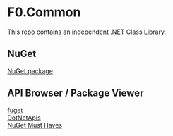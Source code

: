 # F0.Common
This repo contains an independent .NET Class Library.

## NuGet
[NuGet package](https://www.nuget.org/packages/F0.Common/)

## API Browser / Package Viewer
[fuget](https://www.fuget.org/packages/F0.Common)\
[DotNetApis](http://dotnetapis.com/pkg/F0.Common)\
[NuGet Must Haves](https://nugetmusthaves.com/Package/F0.Common)

